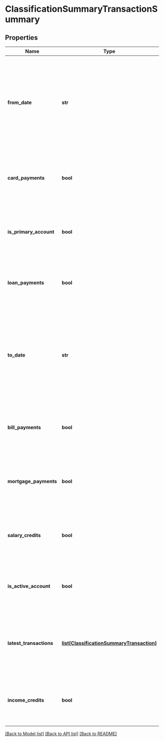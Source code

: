 # ClassificationSummaryTransactionSummary


## Properties
Name | Type | Description | Notes
------------ | ------------- | ------------- | -------------
**from_date** | **str** | The date from which the transactions are considered for evaluating the attributes (Date of the oldest transaction for the accountId) | [optional] [readonly] 
**card_payments** | **bool** | Indicates whether the account has any card-related payments based on an implicit logic | [optional] [readonly] 
**is_primary_account** | **bool** | Indicates whether the account is a primary account based on an implicit logic | [optional] [readonly] 
**loan_payments** | **bool** | Indicates whether the account has any loan payments based on an implicit logic | [optional] [readonly] 
**to_date** | **str** | The date until which the transactions are considered for evaluating the attributes (Date of the latest transaction for the accountId) | [optional] [readonly] 
**bill_payments** | **bool** | Indicates whether the account has any bill payments based on an implicit logic | [optional] [readonly] 
**mortgage_payments** | **bool** | Indicates whether the account has any mortgage payments based on an implicit logic | [optional] [readonly] 
**salary_credits** | **bool** | Indicates whether the account has salary credits based on an implicit logic | [optional] [readonly] 
**is_active_account** | **bool** | Indicates whether the account is an active account based on an implicit logic | [optional] [readonly] 
**latest_transactions** | [**list[ClassificationSummaryTransaction]**](ClassificationSummaryTransaction.md) | An array that lists the details about the latest 3 transactions that occurred in the user&#39;s account | [optional] [readonly] 
**income_credits** | **bool** | Indicates whether the account has any income credits based on an implicit logic | [optional] [readonly] 

[[Back to Model list]](../README.md#documentation-for-models) [[Back to API list]](../README.md#documentation-for-api-endpoints) [[Back to README]](../README.md)


